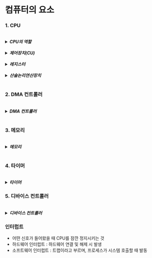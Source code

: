 # 컴퓨터의 요소

### 1. CPU 

<br>

<details>
<summary><b><i>CPU의 역할</i></b></summary>
<div markdown="1">
    <ul>
    <li>산술논리연산장치(ALU) + 제어장치 + 레지스터</li>
    <li>메모리에 존재하는 명령어를 해석해서 실행</li>
    <li>제조사에 따라 명령어 셋이 다름</li>
    <li>Mosfet이 들어있음</li>
    <li>하드디스크에 프로그램이 설치 되어 있음</li>
    <li>CPU는 하드디스크와 소통하지 않음 , RAM과 소통</li> 
    </ul>
</div>  
</details>

<br>

<details>
<summary><b><i>제어장치(CU)</i></b></summary>
<div markdown="1">
    <ul>
    <li>통신을 제어하고 명령어들을 일고 해석하며 데이터 처리를 위한 순서를 결정 </li>
    </ul>
</div>  
</details>

<br>

<details>
<summary><b><i>레지스터</i></b></summary>
<div markdown="1">
    <ul>
    <li>CPU와 직접 연결되어있는 매우 빠른 임시기억장치 </li>
    </ul>
</div>  
</details>

<br>

<details>
<summary><b><i>산술논리연산장치</i></b></summary>
<div markdown="1">
    <ul>
    <li> 산술 연산과 논리연산을 계사하는 디지털 회로</li>
    </ul>
</div>  
</details>

<br>

### 2. DMA 컨트롤러

<br>

<details>
<summary><b><i>DMA 컨트롤러</i></b></summary>
<div markdown="1">
    <ul>
    <li><b><i>I/O 디바이스가 메모리에 직접 접근하도록 도와주는 하드웨어 장치</i></b></li>
    <li> CPU부하를 줄여주기 때문에 보조 일꾼역할 </li>
    </ul>
</div>  
</details>

<br>

### 3. 메모리

<br>

<details>
<summary><b><i>메모리</i></b></summary>
<div markdown="1">
    <ul>
    <li><b><i>기록하는 장치(기억 담당)</i></b></li>
    <li> 보통 RAM을 칭함 </li>
    </ul>
</div>  
</details>

<br>

### 4. 타이머

<br>

<details>
<summary><b><i>타이머</i></b></summary>
<div markdown="1">
    <ul>
    <li><b><i>시간 제한</i></b></li>
    </ul>
</div>  
</details>

### 5. 디바이스 컨트롤러

<br>

<details>
<summary><b><i>디바이스 컨트롤러</i></b></summary>
<div markdown="1">
    <ul>
    <li><b><i>I/O 디바이스들의 작은 CPU</i></b></li>
    </ul>
</div>  
</details>




### 인터럽트

- 어떤 신호가 들어왔을 때 CPU를 잠깐 정지시키는 것 
- 하드웨어 인터럽트 : 하드웨어 연결 및 해제 시 발생
- 소프트웨어 인터럽트 : 트랩이라고 부르며, 프로세스가 시스템 호출할 때 발동




